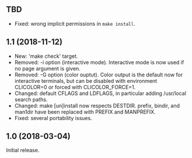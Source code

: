 TBD
---
 - Fixed: wrong implicit permissions in `make install`.

1.1 (2018-11-12)
----------------
 - New: 'make check' target.
 - Removed: -i option (interactive mode). Interactive mode is now used if no
   page argument is given.
 - Removed: -G option (color ouptut). Color output is the default now for
   interactive terminals, but can be disabled with environment CLICOLOR=0 or
   forced with CLICOLOR_FORCE=1.
 - Changed: default CFLAGS and LDFLAGS, in particular adding /usr/local search
   paths.
 - Changed: make [un]install now respects DESTDIR. prefix, bindir, and man1dir
   have been replaced with PREFIX and MANPREFIX.
 - Fixed: several portability issues.

1.0 (2018-03-04)
----------------
Initial release.
